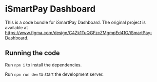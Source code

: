 
  # iSmartPay Dashboard

  This is a code bundle for iSmartPay Dashboard. The original project is available at https://www.figma.com/design/C4Zk1TuQGFzcZMgmpEd41O/iSmartPay-Dashboard.

  ## Running the code

  Run `npm i` to install the dependencies.

  Run `npm run dev` to start the development server.
  